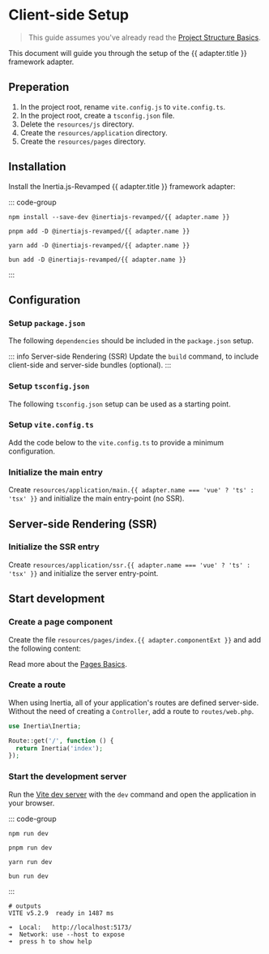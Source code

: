 <script setup lang="ts">
import { useRoute } from 'vitepress'
import { useIntegration } from '@/theme/composables/useIntegrations'

const route = useRoute()
const urlParts = route.path.slice(1).split('/')
const adapter = useIntegration(urlParts[1])
const isVue = adapter.name === 'vue'
</script>

# Client-side Setup

> This guide assumes you've already read the [Project Structure Basics](../basics/project-structure).

This document will guide you through the setup of the <a :href="adapter.url">{{ adapter.title }}</a> framework adapter.

## Preperation

1. In the project root, rename `vite.config.js` to `vite.config.ts`.
2. In the project root, create a `tsconfig.json` file.
3. Delete the `resources/js` directory.
4. Create the `resources/application` directory.
5. Create the `resources/pages` directory.

## Installation

Install the Inertia.js-Revamped {{ adapter.title }} framework adapter:

::: code-group

```shell-vue [npm]
npm install --save-dev @inertiajs-revamped/{{ adapter.name }}
```

```shell-vue [pnpm]
pnpm add -D @inertiajs-revamped/{{ adapter.name }}
```

```shell-vue [yarn]
yarn add -D @inertiajs-revamped/{{ adapter.name }}
```

```shell-vue [bun]
bun add -D @inertiajs-revamped/{{ adapter.name }}
```

:::

## Configuration

### Setup `package.json`

The following `dependencies` should be included in the `package.json` setup.

::: info Server-side Rendering (SSR)
Update the `build` command, to include client-side and server-side bundles (optional).
:::

<AdapterWrapper :adapter="adapter.name">
  <template #preact>

::: code-group

```json [package.json]
{
  "private": true,
  "type": "module",
  "scripts": {
    "dev": "vite",
    "build": "vite build", // [!code --]
    "build": "vite build && vite build --ssr", // [!code ++]
    "preview": "vite preview"
  },
  "devDependencies": {
    "@inertiajs-revamped/preact": "^0.0.6",
    "@types/node": "^20.14.1",
    "@preact/preset-vite": "^2.8.2",
    "axios": "^1.7.2",
    "laravel-vite-plugin": "^1.0.4",
    "preact": "^10.22.0",
    "preact-render-to-string": "^6.5.4",
    "typescript": "^5.4.5",
    "vite": "^5.2.12"
  }
}
```

:::

  </template>
  <template #react>

::: code-group

```json [package.json]
{
  "private": true,
  "type": "module",
  "scripts": {
    "dev": "vite",
    "build": "vite build", // [!code --]
    "build": "vite build && vite build --ssr", // [!code ++]
    "preview": "vite preview"
  },
  "devDependencies": {
    "@inertiajs-revamped/react": "^0.0.6",
    "@types/node": "^20.14.1",
    "@types/react": "^18.3.2",
    "@types/react-dom": "^18.3.0",
    "@vitejs/plugin-react": "^4.2.1",
    "axios": "^1.7.2",
    "laravel-vite-plugin": "^1.0.4",
    "react": "^18.3.1",
    "react-dom": "^18.3.1",
    "typescript": "^5.4.5",
    "vite": "^5.2.12"
  }
}
```

:::

  </template>
  <template #vue>

::: code-group

```json [package.json]
{
  "private": true,
  "type": "module",
  "scripts": {
    "dev": "vite",
    "build": "vite build", // [!code --]
    "build": "vite build && vite build --ssr", // [!code ++]
    "preview": "vite preview"
  },
  "devDependencies": {
    "@inertiajs-revamped/vue": "^0.0.7",
    "@types/node": "^20.14.1",
    "@vitejs/plugin-vue": "^5.0.5",
    "@vue/server-renderer": "^3.4.27",
    "axios": "^1.7.2",
    "laravel-vite-plugin": "^1.0.4",
    "react": "^18.3.1",
    "react-dom": "^18.3.1",
    "typescript": "^5.4.5",
    "vite": "^5.2.12",
    "vue": "^3.4.27"
  }
}
```

:::

  </template>
</AdapterWrapper>

### Setup `tsconfig.json`

The following `tsconfig.json` setup can be used as a starting point.

<AdapterWrapper :adapter="adapter.name">
  <template #preact>

::: code-group

```json [tsconfig.json]
{
  "compilerOptions": {
    "target": "ESNext",
    "module": "ESNext",
    "moduleResolution": "Bundler",
    "strict": true,
    "jsx": "react-jsx",
    "jsxImportSource": "preact",
    "skipLibCheck": true,
    "esModuleInterop": true,
    "verbatimModuleSyntax": true,
    "allowSyntheticDefaultImports": true,
    "lib": ["DOM", "DOM.Iterable", "ESNext"],
    "types": ["node", "vite/client"]
  },
  "include": ["resources/**/*"],
  "exclude": ["public", "node_modules", "vendor"]
}
```

:::

  </template>
  <template #react>

::: code-group

```json [tsconfig.json]
{
  "compilerOptions": {
    "target": "ESNext",
    "module": "ESNext",
    "moduleResolution": "Bundler",
    "strict": true,
    "jsx": "react-jsx",
    "skipLibCheck": true,
    "esModuleInterop": true,
    "verbatimModuleSyntax": true,
    "allowSyntheticDefaultImports": true,
    "lib": ["DOM", "DOM.Iterable", "ESNext"],
    "types": ["node", "vite/client"]
  },
  "include": ["resources/**/*"],
  "exclude": ["public", "node_modules", "vendor"]
}
```

:::

  </template>
  <template #vue>

::: code-group

```json [tsconfig.json]
{
  "compilerOptions": {
    "target": "ESNext",
    "module": "ESNext",
    "moduleResolution": "Bundler",
    "strict": true,
    "jsx": "preserve",
    "jsxImportSource": "vue",
    "skipLibCheck": true,
    "isolatedModules": true,
    "esModuleInterop": true,
    "verbatimModuleSyntax": true,
    "allowSyntheticDefaultImports": true,
    "lib": ["DOM", "DOM.Iterable", "ESNext"],
    "types": ["node", "vite/client"]
  },
  "include": ["resources/**/*"],
  "exclude": ["public", "node_modules", "vendor"]
}
```

:::

  </template>
</AdapterWrapper>

### Setup `vite.config.ts`

Add the code below to the `vite.config.ts` to provide a minimum configuration.

<AdapterWrapper :adapter="adapter.name">
  <template #preact>

::: code-group

```typescript [vite.config.ts]
import preact from '@preact/preset-vite'
import laravel from 'laravel-vite-plugin'
import { defineConfig } from 'vite'

export default defineConfig({
  plugins: [
    laravel({
      /** Main entrypoint */
      input: ['resources/application/main.tsx'],
      /** SSR entrypoint (optional) */
      ssr: 'resources/application/ssr.tsx',
      refresh: true,
    }),
    preact(),
  ]
})
```

:::

  </template>
  <template #react>

::: code-group

```typescript [vite.config.ts]
import react from '@vitejs/plugin-react'
import laravel from 'laravel-vite-plugin'
import { defineConfig } from 'vite'

export default defineConfig({
  plugins: [
    laravel({
      /** Main entrypoint */
      input: ['resources/application/main.tsx'],
      /** SSR entrypoint (optional) */
      ssr: 'resources/application/ssr.tsx',
      refresh: true,
    }),
    react(),
  ]
})
```

:::

  </template>
  <template #vue>

::: code-group

```typescript [vite.config.ts]
import vue from '@vitejs/plugin-vue'
import laravel from 'laravel-vite-plugin'
import { defineConfig } from 'vite'

export default defineConfig({
  plugins: [
    laravel({
      /** Main entrypoint */
      input: ['resources/application/main.ts'],
      /** SSR entrypoint (optional) */
      ssr: 'resources/application/ssr.ts',
      refresh: true,
    }),
    vue(),
  ]
})
```

:::

  </template>
</AdapterWrapper>

### Initialize the main entry

Create `resources/application/main.{{ adapter.name === 'vue' ? 'ts' : 'tsx' }}` and initialize the main entry-point (no SSR).

<AdapterWrapper :adapter="adapter.name">
  <template #preact>

::: code-group

```tsx [main.tsx]
import { createInertiaApp, resolvePageComponent } from '@inertiajs-revamped/preact'
import { createProgress } from '@inertiajs-revamped/preact/progress'
import { render } from 'preact'

createInertiaApp({
  title: (title) => `${title} - Starter kit`,
  resolve: (name) =>
    resolvePageComponent(
      `../pages/${name}.tsx`,
      import.meta.glob('../pages/**/*.tsx')
    ),
  setup({ el, App, props }) {
    render(<App {...props} />, el!)
  },
  progress: () =>
    createProgress({
      color: '#4B5563',
    }),
})
```

:::

  </template>
  <template #react>

::: code-group

```tsx [main.tsx]
import { createInertiaApp, resolvePageComponent } from '@inertiajs-revamped/react'
import { createProgress } from '@inertiajs-revamped/react/progress'
import { StrictMode } from 'react'
import { createRoot } from 'react-dom/client'

createInertiaApp({
  title: (title) => `${title} - Starter kit`,
  resolve: (name) =>
    resolvePageComponent(
      `../pages/${name}.tsx`,
      import.meta.glob('../pages/**/*.tsx')
    ),
  setup({ el, App, props }) {
    createRoot(
      el!,
      <StrictMode>
        <App {...props} />
      </StrictMode>
    )
  },
  progress: () =>
    createProgress({
      color: '#4B5563',
    }),
})
```

:::

  </template>
  <template #vue>

::: code-group

```typescript [main.ts]
import { createInertiaApp, resolvePageComponent } from '@inertiajs-revamped/vue'
import { createProgress } from '@inertiajs-revamped/vue/progress'
import { createApp, h } from 'vue'

createInertiaApp({
  title: (title) => `${title} - Starter kit`,
  resolve: (name) =>
    resolvePageComponent(
      `../pages/${name}.vue`,
      import.meta.glob('../pages/**/*.vue')
    ),
  setup({ el, App, props, plugin }) {
    createApp({ render: () => h(App, props) })
      .use(plugin)
      .mount(el!)
  },
  progress: () =>
    createProgress({
      color: '#4B5563',
    }),
})
```

:::

  </template>
</AdapterWrapper>

## Server-side Rendering (SSR)

### Initialize the SSR entry

Create `resources/application/ssr.{{ adapter.name === 'vue' ? 'ts' : 'tsx' }}` and initialize the server entry-point.

<AdapterWrapper :adapter="adapter.name">
  <template #preact>

::: code-group

```tsx [ssr.tsx]
import { createInertiaApp, resolvePageComponent } from '@inertiajs-revamped/preact'
import { createServer } from '@inertiajs-revamped/preact/server'
import renderToString from 'preact-render-to-string'

createServer((page) =>
  createInertiaApp({
    page,
    title: (title) => `${title} - Starter kit`,
    render: renderToString,
    resolve: (name) =>
      resolvePageComponent(
        `../pages/${name}.tsx`,
        import.meta.glob('../pages/**/*.tsx')
      ),
    setup: ({ App, props }) => <App {...props} />,
  })
)
```

:::

  </template>
  <template #react>

::: code-group

```tsx [ssr.tsx]
import { createInertiaApp, resolvePageComponent } from '@inertiajs-revamped/react'
import { createServer } from '@inertiajs-revamped/react/server'
import { renderToString } from 'react-dom/server'

createServer((page) =>
  createInertiaApp({
    page,
    title: (title) => `${title} - Starter kit`,
    render: renderToString,
    resolve: (name) =>
      resolvePageComponent(
        `../pages/${name}.tsx`,
        import.meta.glob('../pages/**/*.tsx')
      ),
    setup: ({ App, props }) => <App {...props} />,
  })
)
```

:::

  </template>
  <template #vue>

::: code-group

```typescript [ssr.ts]
import { createInertiaApp, resolvePageComponent } from '@inertiajs-revamped/vue'
import { createServer } from '@inertiajs-revamped/vue/server'
import { renderToString } from '@vue/server-renderer'
import { createSSRApp, h } from 'vue'

createServer((page) =>
  createInertiaApp({
    page,
    title: (title) => `${title} - Starter kit`,
    render: renderToString,
    resolve: (name) =>
      resolvePageComponent(
        `../pages/${name}.vue`,
        import.meta.glob('../pages/**/*.vue')
      ),
    setup({ App, props, plugin }) {
      return createSSRApp({
        render: () => h(App, props),
      }).use(plugin)
    },
  })
)
```

:::

  </template>
</AdapterWrapper>

<template v-if="adapter.name !== 'vue'">

### Update the client entry

To enable client-side hydration in a {{ adapter.title }} app, update your `main.{{ adapter.name === 'vue' ? 'ts' : 'tsx' }}` file.

<AdapterWrapper :adapter="adapter.name">
  <template #preact>

::: code-group

```tsx [main.tsx]
import { createInertiaApp, resolvePageComponent } from '@inertiajs-revamped/preact'
import { createProgress } from '@inertiajs-revamped/preact/progress'
import { render } from 'preact' // [!code --]
import { hydrate } from 'preact' // [!code ++]

createInertiaApp({
  title: (title) => `${title} - Starter kit`,
  resolve: (name) =>
    resolvePageComponent(
      `../pages/${name}.tsx`,
      import.meta.glob('../pages/**/*.tsx')
    ),
  setup({ el, App, props }) {
    render(<App {...props} />, el!) // [!code --]
    hydrate(<App {...props} />, el!) // [!code ++]
  },
  progress: () =>
    createProgress({
      color: '#4B5563',
    }),
})
```

:::

  </template>
  <template #react>

::: code-group

```tsx [main.tsx]
import { createInertiaApp, resolvePageComponent } from '@inertiajs-revamped/react'
import { createProgress } from '@inertiajs-revamped/react/progress'
import { StrictMode } from 'react'
import { createRoot } from 'react-dom/client' // [!code --]
import { hydrateRoot } from 'react-dom/client' // [!code ++]

createInertiaApp({
  title: (title) => `${title} - Starter kit`,
  resolve: (name) =>
    resolvePageComponent(
      `../pages/${name}.tsx`,
      import.meta.glob('../pages/**/*.tsx')
    ),
  setup({ el, App, props }) {
    createRoot( // [!code --]
      el!, // [!code --]
      <StrictMode> // [!code --]
        <App {...props} /> // [!code --]
      </StrictMode> // [!code --]
    ) // [!code --]
    hydrateRoot( // [!code ++]
      el!, // [!code ++]
      <StrictMode> // [!code ++]
        <App {...props} /> // [!code ++]
      </StrictMode> // [!code ++]
    ) // [!code ++]
  },
  progress: () =>
    createProgress({
      color: '#4B5563',
    }),
})
```

:::

  </template>
</AdapterWrapper>
</template>

## Start development

### Create a page component

Create the file `resources/pages/index.{{ adapter.componentExt }}` and add the following content:

<AdapterWrapper :adapter="adapter.name">
  <template #preact>

::: code-group

```tsx [index.tsx]
export default function Index() {
  return <h1>hello world!</h1>
}
```

:::

  </template>
  <template #react>

::: code-group

```tsx [index.tsx]
export default function Index() {
  return <h1>hello world!</h1>
}
```

:::

  </template>
  <template #vue>

::: code-group

```vue [index.vue]
<template>
  <h1>Hello world!</h1>
</template>
```

:::

  </template>
</AdapterWrapper>

<CustomBlock type="details">
  Read more about the <a href="../basics/pages">Pages Basics</a>.
</CustomBlock>

### Create a route

When using Inertia, all of your application's routes are defined server-side.
Without the need of creating a `Controller`, add a route to `routes/web.php`.

```php
use Inertia\Inertia;

Route::get('/', function () {
  return Inertia('index');
});
```

### Start the development server

Run the [Vite dev server](https://vitejs.dev/config/server-options.html) with the `dev` command and open the application in your browser.

::: code-group

```shell [npm]
npm run dev
```

```shell [pnpm]
pnpm run dev
```

```shell [yarn]
yarn run dev
```

```shell [bun]
bun run dev
```

:::

```shell
# outputs
VITE v5.2.9  ready in 1487 ms

➜  Local:   http://localhost:5173/
➜  Network: use --host to expose
➜  press h to show help
```

<!--@include: ../../../_templates/parts/whats-next.md-->
